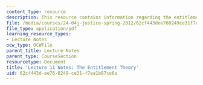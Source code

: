 ```yaml
---
content_type: resource
description: This resource contains information regarding the entitlement theory.
file: /media/courses/24-04j-justice-spring-2012/62cf443dee760249ce31f7ea1b87ce6a_MIT24_04JS12_lec11.pdf
file_type: application/pdf
learning_resource_types:
- Lecture Notes
ocw_type: OCWFile
parent_title: Lecture Notes
parent_type: CourseSection
resourcetype: Document
title: 'Lecture 11 Notes: The Entitlement Theory'
uid: 62cf443d-ee76-0249-ce31-f7ea1b87ce6a
---
```

